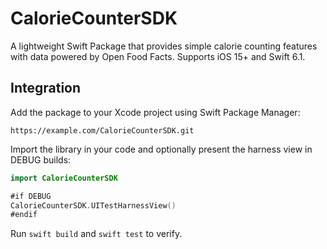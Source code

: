 # CalorieCounterSDK

A lightweight Swift Package that provides simple calorie counting features with data powered by Open Food Facts. Supports iOS 15+ and Swift 6.1.

## Integration

Add the package to your Xcode project using Swift Package Manager:

```
https://example.com/CalorieCounterSDK.git
```

Import the library in your code and optionally present the harness view in DEBUG builds:

```swift
import CalorieCounterSDK

#if DEBUG
CalorieCounterSDK.UITestHarnessView()
#endif
```

Run `swift build` and `swift test` to verify.
